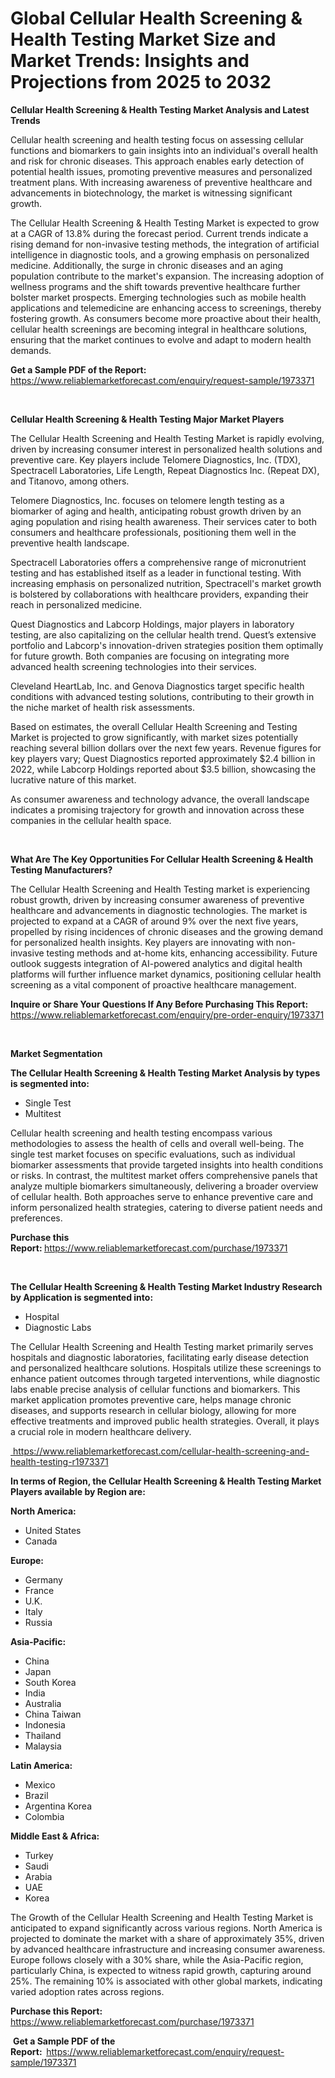 <p><h1>Global Cellular Health Screening & Health Testing Market Size and Market Trends: Insights and Projections from 2025 to 2032</h1></p><p><strong>Cellular Health Screening & Health Testing Market Analysis and Latest Trends</strong></p>
<p><p>Cellular health screening and health testing focus on assessing cellular functions and biomarkers to gain insights into an individual's overall health and risk for chronic diseases. This approach enables early detection of potential health issues, promoting preventive measures and personalized treatment plans. With increasing awareness of preventive healthcare and advancements in biotechnology, the market is witnessing significant growth.</p><p>The Cellular Health Screening & Health Testing Market is expected to grow at a CAGR of 13.8% during the forecast period. Current trends indicate a rising demand for non-invasive testing methods, the integration of artificial intelligence in diagnostic tools, and a growing emphasis on personalized medicine. Additionally, the surge in chronic diseases and an aging population contribute to the market's expansion. The increasing adoption of wellness programs and the shift towards preventive healthcare further bolster market prospects. Emerging technologies such as mobile health applications and telemedicine are enhancing access to screenings, thereby fostering growth. As consumers become more proactive about their health, cellular health screenings are becoming integral in healthcare solutions, ensuring that the market continues to evolve and adapt to modern health demands.</p></p>
<p><strong>Get a Sample PDF of the Report:&nbsp;</strong> <a href="https://www.reliablemarketforecast.com/enquiry/request-sample/1973371?utm_campaign=2533&utm_medium=2&utm_source=Github&utm_content=ia&utm_term=13042025&utm_id=cellular-health-screening-health-testing">https://www.reliablemarketforecast.com/enquiry/request-sample/1973371</a></p>
<p>&nbsp;</p>
<p><strong>Cellular Health Screening & Health Testing Major Market Players</strong></p>
<p><p>The Cellular Health Screening and Health Testing Market is rapidly evolving, driven by increasing consumer interest in personalized health solutions and preventive care. Key players include Telomere Diagnostics, Inc. (TDX), Spectracell Laboratories, Life Length, Repeat Diagnostics Inc. (Repeat DX), and Titanovo, among others.</p><p>Telomere Diagnostics, Inc. focuses on telomere length testing as a biomarker of aging and health, anticipating robust growth driven by an aging population and rising health awareness. Their services cater to both consumers and healthcare professionals, positioning them well in the preventive health landscape.</p><p>Spectracell Laboratories offers a comprehensive range of micronutrient testing and has established itself as a leader in functional testing. With increasing emphasis on personalized nutrition, Spectracell's market growth is bolstered by collaborations with healthcare providers, expanding their reach in personalized medicine. </p><p>Quest Diagnostics and Labcorp Holdings, major players in laboratory testing, are also capitalizing on the cellular health trend. Quest’s extensive portfolio and Labcorp's innovation-driven strategies position them optimally for future growth. Both companies are focusing on integrating more advanced health screening technologies into their services.</p><p>Cleveland HeartLab, Inc. and Genova Diagnostics target specific health conditions with advanced testing solutions, contributing to their growth in the niche market of health risk assessments.</p><p>Based on estimates, the overall Cellular Health Screening and Testing Market is projected to grow significantly, with market sizes potentially reaching several billion dollars over the next few years. Revenue figures for key players vary; Quest Diagnostics reported approximately $2.4 billion in 2022, while Labcorp Holdings reported about $3.5 billion, showcasing the lucrative nature of this market.</p><p>As consumer awareness and technology advance, the overall landscape indicates a promising trajectory for growth and innovation across these companies in the cellular health space.</p></p>
<p>&nbsp;</p>
<p><strong>What Are The Key Opportunities For Cellular Health Screening & Health Testing Manufacturers?</strong></p>
<p><p>The Cellular Health Screening and Health Testing market is experiencing robust growth, driven by increasing consumer awareness of preventive healthcare and advancements in diagnostic technologies. The market is projected to expand at a CAGR of around 9% over the next five years, propelled by rising incidences of chronic diseases and the growing demand for personalized health insights. Key players are innovating with non-invasive testing methods and at-home kits, enhancing accessibility. Future outlook suggests integration of AI-powered analytics and digital health platforms will further influence market dynamics, positioning cellular health screening as a vital component of proactive healthcare management.</p></p>
<p><strong>Inquire or Share Your Questions If Any Before Purchasing This Report:</strong> <a href="https://www.reliablemarketforecast.com/enquiry/pre-order-enquiry/1973371?utm_campaign=2533&utm_medium=2&utm_source=Github&utm_content=ia&utm_term=13042025&utm_id=cellular-health-screening-health-testing">https://www.reliablemarketforecast.com/enquiry/pre-order-enquiry/1973371</a></p>
<p>&nbsp;</p>
<p><strong>Market Segmentation</strong></p>
<p><strong>The Cellular Health Screening & Health Testing Market Analysis by types is segmented into:</strong></p>
<p><ul><li>Single Test</li><li>Multitest</li></ul></p>
<p><p>Cellular health screening and health testing encompass various methodologies to assess the health of cells and overall well-being. The single test market focuses on specific evaluations, such as individual biomarker assessments that provide targeted insights into health conditions or risks. In contrast, the multitest market offers comprehensive panels that analyze multiple biomarkers simultaneously, delivering a broader overview of cellular health. Both approaches serve to enhance preventive care and inform personalized health strategies, catering to diverse patient needs and preferences.</p></p>
<p><strong>Purchase this Report:&nbsp;</strong><a href="https://www.reliablemarketforecast.com/purchase/1973371?utm_campaign=2533&utm_medium=2&utm_source=Github&utm_content=ia&utm_term=13042025&utm_id=cellular-health-screening-health-testing">https://www.reliablemarketforecast.com/purchase/1973371</a></p>
<p>&nbsp;</p>
<p><strong>The Cellular Health Screening & Health Testing Market Industry Research by Application is segmented into:</strong></p>
<p><ul><li>Hospital</li><li>Diagnostic Labs</li></ul></p>
<p><p>The Cellular Health Screening and Health Testing market primarily serves hospitals and diagnostic laboratories, facilitating early disease detection and personalized healthcare solutions. Hospitals utilize these screenings to enhance patient outcomes through targeted interventions, while diagnostic labs enable precise analysis of cellular functions and biomarkers. This market application promotes preventive care, helps manage chronic diseases, and supports research in cellular biology, allowing for more effective treatments and improved public health strategies. Overall, it plays a crucial role in modern healthcare delivery.</p></p>
<p><a href="https://www.reliablemarketforecast.com/cellular-health-screening-and-health-testing-r1973371?utm_campaign=2533&utm_medium=2&utm_source=Github&utm_content=ia&utm_term=13042025&utm_id=cellular-health-screening-health-testing">&nbsp;https://www.reliablemarketforecast.com/cellular-health-screening-and-health-testing-r1973371</a></p>
<p><strong>In terms of Region, the Cellular Health Screening & Health Testing Market Players available by Region are:</strong></p>
<p>
    <p> <strong> North America: </strong>
        <ul>
            <li>United States</li>
            <li>Canada</li>
        </ul>
        </p> 
    <p> <strong> Europe: </strong>
        <ul>
            <li>Germany</li>
            <li>France</li>
            <li>U.K.</li>
            <li>Italy</li>
            <li>Russia</li>
        </ul>
        </p> 
    <p> <strong> Asia-Pacific: </strong>
        <ul>
            <li>China</li>
            <li>Japan</li>
            <li>South Korea</li>
            <li>India</li>
            <li>Australia</li>
            <li>China Taiwan</li>
            <li>Indonesia</li>
            <li>Thailand</li>
            <li>Malaysia</li>
        </ul>
        </p> 
    <p> <strong> Latin America: </strong>
        <ul>
            <li>Mexico</li>
            <li>Brazil</li>
            <li>Argentina Korea</li>
            <li>Colombia</li>
        </ul>
        </p> 
    <p> <strong> Middle East & Africa: </strong>
        <ul>
            <li>Turkey</li>
            <li>Saudi</li>
            <li>Arabia</li>
            <li>UAE</li>
            <li>Korea</li>
        </ul>
    </p>
    </p>
<p><p>The Growth of the Cellular Health Screening and Health Testing Market is anticipated to expand significantly across various regions. North America is projected to dominate the market with a share of approximately 35%, driven by advanced healthcare infrastructure and increasing consumer awareness. Europe follows closely with a 30% share, while the Asia-Pacific region, particularly China, is expected to witness rapid growth, capturing around 25%. The remaining 10% is associated with other global markets, indicating varied adoption rates across regions.</p></p>
<p><strong>Purchase this Report: </strong><a href="https://www.reliablemarketforecast.com/purchase/1973371?utm_campaign=2533&utm_medium=2&utm_source=Github&utm_content=ia&utm_term=13042025&utm_id=cellular-health-screening-health-testing">https://www.reliablemarketforecast.com/purchase/1973371</a></p>
<p>&nbsp;<strong>Get a Sample PDF of the Report:&nbsp;&nbsp;</strong><a href="https://www.reliablemarketforecast.com/enquiry/request-sample/1973371?utm_campaign=2533&utm_medium=2&utm_source=Github&utm_content=ia&utm_term=13042025&utm_id=cellular-health-screening-health-testing">https://www.reliablemarketforecast.com/enquiry/request-sample/1973371</a></p>
<p><strong></strong></p>
<p><p></p><p></p><p></p></p>